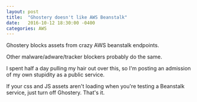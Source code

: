 ```yaml
---
layout: post
title:  "Ghostery doesn't like AWS Beanstalk"
date:   2016-10-12 18:30:00 -0400
categories: AWS
---
```


Ghostery blocks assets from crazy AWS beanstalk endpoints.

Other malware/adware/tracker blockers probably do the same. 

I spent half a day pulling my hair out over this, so I'm posting an
admission of my own stupidity as a public service.

If your css and JS assets aren't loading when you're testing a Beanstalk
service, just turn off Ghostery. That's it.